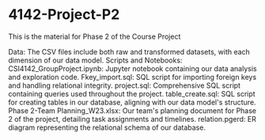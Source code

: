 # 4142-Project-P2
This is the material for Phase 2 of the Course Project
	
Data:
    The CSV files include both raw and transformed datasets, with each dimension of our data model.
Scripts and Notebooks:
    CSI4142_GroupProject.ipynb: Jupyter notebook containing our data analysis and exploration code.
    Fkey_import.sql: SQL script for importing foreign keys and handling relational integrity.
    project.sql: Comprehensive SQL script containing queries used throughout the project.
    table_create.sql: SQL script for creating tables in our database, aligning with our data model's structure.
    Phase 2-Team Planning_W23.xlsx: Our team's planning document for Phase 2 of the project, detailing task assignments and timelines.
    relation.pgerd: ER diagram representing the relational schema of our database.
